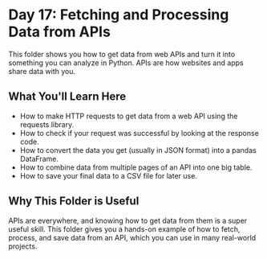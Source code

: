 # Day 17: Fetching and Processing Data from APIs

This folder shows you how to get data from web APIs and turn it into something you can analyze in Python. APIs are how websites and apps share data with you.

## What You'll Learn Here

- How to make HTTP requests to get data from a web API using the requests library.
- How to check if your request was successful by looking at the response code.
- How to convert the data you get (usually in JSON format) into a pandas DataFrame.
- How to combine data from multiple pages of an API into one big table.
- How to save your final data to a CSV file for later use.

## Why This Folder is Useful

APIs are everywhere, and knowing how to get data from them is a super useful skill. This folder gives you a hands-on example of how to fetch, process, and save data from an API, which you can use in many real-world projects. 